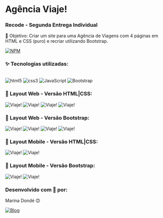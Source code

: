 # Agência Viaje! 
### Recode - Segunda Entrega Individual

🎯 Objetivo: Criar um site para uma Agência de Viagens com 4 páginas em HTML e CSS (puro) e recriar utilizando Bootstrap.

[![NPM](https://img.shields.io/npm/l/react)](https://github.com/MarinaDonde/Recode-AgViaje-Entrega2.git)

### ✨ Tecnologias utilizadas:

<div style="display: inline_block"><br/>
    <img align="center" alt="html5" src="https://img.shields.io/badge/HTML5-E34F26?style=for-the-badge&logo=html5&logoColor=white"/>
    <img align="center" alt="css3" src="https://img.shields.io/badge/CSS3-1572B6?style=for-the-badge&logo=css3&logoColor=white"/>
    <img align="center" alt="JavaScript" src="https://img.shields.io/badge/JavaScript-F7DF1E?style=for-the-badge&logo=javascript&logoColor=black"/>
    <img align="center" alt="Bootstrap" src="https://img.shields.io/badge/Bootstrap-563D7C?style=for-the-badge&logo=bootstrap&logoColor=white"/>
</div>

### 🔹 Layout Web - Versão HTML|CSS:

![Viaje!](https://i.imgur.com/GrO0E9U.jpg)
![Viaje!](https://i.imgur.com/BVeZl3Q.jpg)
![Viaje!](https://i.imgur.com/MYS0qCV.jpg)
![Viaje!](https://i.imgur.com/rfCCBS4.jpg)

### 🔹 Layout Web - Versão Bootstrap:

![Viaje!](https://i.imgur.com/0JzGfwy.jpg)
![Viaje!](https://i.imgur.com/s1Tk5mv.jpg)
![Viaje!](https://i.imgur.com/6hjZ1oB.jpg)
![Viaje!](https://i.imgur.com/Pdj8GjL.jpg)

### 🔹 Layout Mobile - Versão HTML|CSS:

![Viaje!](https://i.imgur.com/M2l6PR8.jpg) ![Viaje!](https://i.imgur.com/11t0XEX.jpg)

### 🔹 Layout Mobile - Versão Bootstrap:

![Viaje!](https://i.imgur.com/1kij4o9.jpg) ![Viaje!](https://i.imgur.com/MAgOfDT.jpg)

### Desenvolvido com 💙 por:

Marina Dondé 😊

[![Blog](https://img.shields.io/badge/LinkedIn-0077B5?style=for-the-badge&logo=linkedin&logoColor=white)](https://www.linkedin.com/in/marina-dond%C3%A9-72a649217/)
